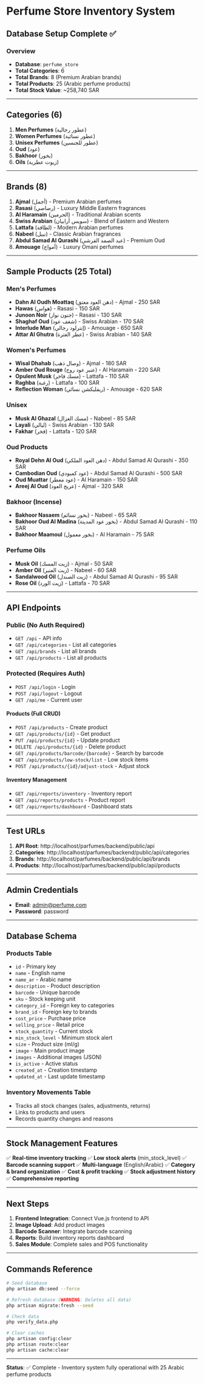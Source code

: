 # Perfume Store Inventory System

## Database Setup Complete ✅

### Overview
- **Database**: `perfume_store`
- **Total Categories**: 6
- **Total Brands**: 8 (Premium Arabian brands)
- **Total Products**: 25 (Arabic perfume products)
- **Total Stock Value**: ~258,740 SAR

---

## Categories (6)

1. **Men Perfumes** (عطور رجالية)
2. **Women Perfumes** (عطور نسائية)
3. **Unisex Perfumes** (عطور للجنسين)
4. **Oud** (عود)
5. **Bakhoor** (بخور)
6. **Oils** (زيوت عطرية)

---

## Brands (8)

1. **Ajmal** (أجمل) - Premium Arabian perfumes
2. **Rasasi** (رصاصي) - Luxury Middle Eastern fragrances
3. **Al Haramain** (الحرمين) - Traditional Arabian scents
4. **Swiss Arabian** (سويس أرابيان) - Blend of Eastern and Western
5. **Lattafa** (لطافة) - Modern Arabian perfumes
6. **Nabeel** (نبيل) - Classic Arabian fragrances
7. **Abdul Samad Al Qurashi** (عبد الصمد القرشي) - Premium Oud
8. **Amouage** (أمواج) - Luxury Omani perfumes

---

## Sample Products (25 Total)

### Men's Perfumes
- **Dahn Al Oudh Moattaq** (دهن العود معتق) - Ajmal - 250 SAR
- **Hawas** (هواس) - Rasasi - 150 SAR
- **Junoon Noir** (جنون نوار) - Rasasi - 130 SAR
- **Shaghaf Oud** (شغف عود) - Swiss Arabian - 170 SAR
- **Interlude Man** (إنترلود رجالي) - Amouage - 650 SAR
- **Attar Al Ghutra** (عطر الغترة) - Swiss Arabian - 140 SAR

### Women's Perfumes
- **Wisal Dhahab** (وصال ذهب) - Ajmal - 180 SAR
- **Amber Oud Rouge** (عنبر عود روج) - Al Haramain - 220 SAR
- **Opulent Musk** (مسك فاخر) - Lattafa - 110 SAR
- **Raghba** (رغبة) - Lattafa - 100 SAR
- **Reflection Woman** (ريفليكشن نسائي) - Amouage - 620 SAR

### Unisex
- **Musk Al Ghazal** (مسك الغزال) - Nabeel - 85 SAR
- **Layali** (ليالي) - Swiss Arabian - 130 SAR
- **Fakhar** (فخر) - Lattafa - 120 SAR

### Oud Products
- **Royal Dehn Al Oud** (دهن العود الملكي) - Abdul Samad Al Qurashi - 350 SAR
- **Cambodian Oud** (عود كمبودي) - Abdul Samad Al Qurashi - 500 SAR
- **Oud Muattar** (عود معطر) - Al Haramain - 150 SAR
- **Areej Al Oud** (عريج العود) - Ajmal - 320 SAR

### Bakhoor (Incense)
- **Bakhoor Nasaem** (بخور نسائم) - Nabeel - 65 SAR
- **Bakhoor Oud Al Madina** (بخور عود المدينة) - Abdul Samad Al Qurashi - 110 SAR
- **Bakhoor Maamoul** (بخور معمول) - Al Haramain - 75 SAR

### Perfume Oils
- **Musk Oil** (زيت المسك) - Ajmal - 50 SAR
- **Amber Oil** (زيت العنبر) - Nabeel - 60 SAR
- **Sandalwood Oil** (زيت الصندل) - Abdul Samad Al Qurashi - 95 SAR
- **Rose Oil** (زيت الورد) - Lattafa - 70 SAR

---

## API Endpoints

### Public (No Auth Required)
- `GET /api` - API info
- `GET /api/categories` - List all categories
- `GET /api/brands` - List all brands
- `GET /api/products` - List all products

### Protected (Requires Auth)
- `POST /api/login` - Login
- `POST /api/logout` - Logout
- `GET /api/me` - Current user

#### Products (Full CRUD)
- `POST /api/products` - Create product
- `GET /api/products/{id}` - Get product
- `PUT /api/products/{id}` - Update product
- `DELETE /api/products/{id}` - Delete product
- `GET /api/products/barcode/{barcode}` - Search by barcode
- `GET /api/products/low-stock/list` - Low stock items
- `POST /api/products/{id}/adjust-stock` - Adjust stock

#### Inventory Management
- `GET /api/reports/inventory` - Inventory report
- `GET /api/reports/products` - Product report
- `GET /api/reports/dashboard` - Dashboard stats

---

## Test URLs

1. **API Root**: http://localhost/parfumes/backend/public/api
2. **Categories**: http://localhost/parfumes/backend/public/api/categories
3. **Brands**: http://localhost/parfumes/backend/public/api/brands
4. **Products**: http://localhost/parfumes/backend/public/api/products

---

## Admin Credentials

- **Email**: admin@perfume.com
- **Password**: password

---

## Database Schema

### Products Table
- `id` - Primary key
- `name` - English name
- `name_ar` - Arabic name
- `description` - Product description
- `barcode` - Unique barcode
- `sku` - Stock keeping unit
- `category_id` - Foreign key to categories
- `brand_id` - Foreign key to brands
- `cost_price` - Purchase price
- `selling_price` - Retail price
- `stock_quantity` - Current stock
- `min_stock_level` - Minimum stock alert
- `size` - Product size (ml/g)
- `image` - Main product image
- `images` - Additional images (JSON)
- `is_active` - Active status
- `created_at` - Creation timestamp
- `updated_at` - Last update timestamp

### Inventory Movements Table
- Tracks all stock changes (sales, adjustments, returns)
- Links to products and users
- Records quantity changes and reasons

---

## Stock Management Features

✅ **Real-time inventory tracking**
✅ **Low stock alerts** (min_stock_level)
✅ **Barcode scanning support**
✅ **Multi-language** (English/Arabic)
✅ **Category & brand organization**
✅ **Cost & profit tracking**
✅ **Stock adjustment history**
✅ **Comprehensive reporting**

---

## Next Steps

1. **Frontend Integration**: Connect Vue.js frontend to API
2. **Image Upload**: Add product images
3. **Barcode Scanner**: Integrate barcode scanning
4. **Reports**: Build inventory reports dashboard
5. **Sales Module**: Complete sales and POS functionality

---

## Commands Reference

```bash
# Seed database
php artisan db:seed --force

# Refresh database (WARNING: Deletes all data)
php artisan migrate:fresh --seed

# Check data
php verify_data.php

# Clear caches
php artisan config:clear
php artisan route:clear
php artisan cache:clear
```

---

**Status**: ✅ Complete - Inventory system fully operational with 25 Arabic perfume products
